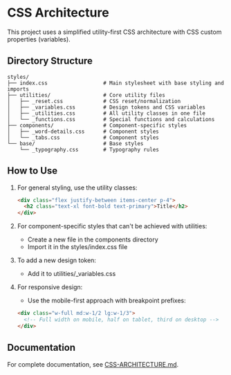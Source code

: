 # CSS Architecture

This project uses a simplified utility-first CSS architecture with CSS custom properties (variables).

## Directory Structure

```
styles/
├── index.css                  # Main stylesheet with base styling and imports
├── utilities/                 # Core utility files
│   ├── _reset.css             # CSS reset/normalization
│   ├── _variables.css         # Design tokens and CSS variables
│   ├── _utilities.css         # All utility classes in one file
│   └── _functions.css         # Special functions and calculations
├── components/                # Component-specific styles
│   ├── _word-details.css      # Component styles 
│   └── _tabs.css              # Component styles
└── base/                      # Base styles
    └── _typography.css        # Typography rules
```

## How to Use

1. For general styling, use the utility classes:
   ```html
   <div class="flex justify-between items-center p-4">
     <h2 class="text-xl font-bold text-primary">Title</h2>
   </div>
   ```

2. For component-specific styles that can't be achieved with utilities:
   - Create a new file in the components directory
   - Import it in the styles/index.css file

3. To add a new design token:
   - Add it to utilities/_variables.css

4. For responsive design:
   - Use the mobile-first approach with breakpoint prefixes:
   ```html
   <div class="w-full md:w-1/2 lg:w-1/3">
     <!-- Full width on mobile, half on tablet, third on desktop -->
   </div>
   ```

## Documentation

For complete documentation, see [CSS-ARCHITECTURE.md](./CSS-ARCHITECTURE.md). 